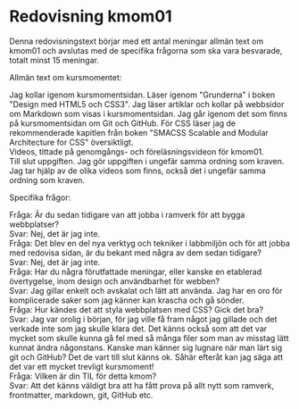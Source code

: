 ---
---
Redovisning kmom01
=========================

Denna redovisningstext börjar med ett antal meningar allmän text om kmom01 och avslutas
med de specifika frågorna som ska vara besvarade, totalt minst 15 meningar.<br>

Allmän text om kursmomentet:<br>

Jag kollar igenom kursmomentsidan.
Läser igenom "Grunderna" i boken "Design med HTML5 och CSS3".
Jag läser artiklar och kollar på webbsidor om Markdown som visas i kursmomentsidan. Jag går igenom det som finns på kursmomentsidan om Git och GitHub. För CSS läser jag de rekommenderade kapitlen från boken "SMACSS Scalable and Modular Architecture for CSS" översiktligt.  
Videos, tittade på genomgångs- och föreläsningsvideon för kmom01.<br>
Till slut uppgiften. Jag gör uppgiften i ungefär samma ordning som kraven.
Jag tar hjälp av de olika videos som finns, också det i ungefär samma ordning som kraven.

Specifika frågor:<br>

Fråga: Är du sedan tidigare van att jobba i ramverk för att bygga webbplatser?<br>
Svar: Nej, det är jag inte.<br>
Fråga: Det blev en del nya verktyg och tekniker i labbmiljön och för att jobba med redovisa sidan, är du bekant med några av dem sedan tidigare?<br>
Svar: Nej, det är jag inte.<br>
Fråga: Har du några förutfattade meningar, eller kanske en etablerad övertygelse, inom design och användbarhet för webben?<br>
Svar: Jag gillar enkelt och avskalat och lätt att använda. Jag har en oro för komplicerade saker som jag känner kan krascha och gå sönder.<br>
Fråga: Hur kändes det att styla webbplatsen med CSS? Gick det bra?<br>
Svar: Jag var orolig i början, för jag ville få fram något jag gillade och det verkade inte som jag skulle klara det. Det känns också som att det var  mycket som skulle kunna gå fel med så många filer som man av misstag lätt kunnat ändra någonstans. Kanske man känner sig lugnare när man lärt sig git och GitHub? Det de vart till slut känns ok. Såhär efteråt kan jag säga att det var ett mycket trevligt kursmoment!<br>
Fråga: Vilken är din TIL för detta kmom?<br>
Svar: Att det känns väldigt bra att ha fått prova på allt nytt som ramverk, frontmatter, markdown, git, GitHub etc.<br>
